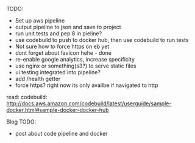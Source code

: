 TODO:
- Set up aws pipeline 
- output pipeline to json and save to project
- run unit tests and pep 8 in pieline?
- use codebuild to push to docker hub, then use codebuild to run tests
- Not sure how to force https on eb yet
- dont forget about favicon hehe - done
- re-enable google analytics, increase specificity
- use nginx or something(s3?) to serve static files
- ui testing integrated into pipeline?
- add /health getter 
- force https? right now its only availbe if navigated to http

read:
codebuild:
http://docs.aws.amazon.com/codebuild/latest/userguide/sample-docker.html#sample-docker-docker-hub

Blog TODO:
- post about code pipeline and docker